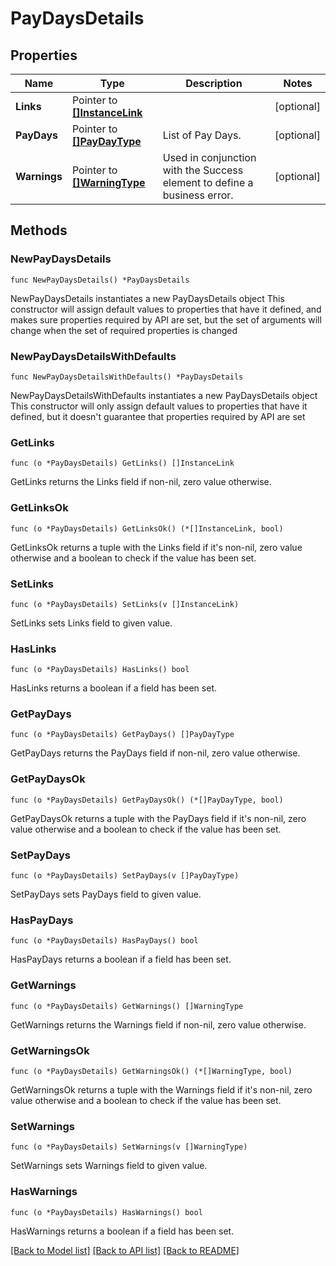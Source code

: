 # PayDaysDetails

## Properties

Name | Type | Description | Notes
------------ | ------------- | ------------- | -------------
**Links** | Pointer to [**[]InstanceLink**](InstanceLink.md) |  | [optional] 
**PayDays** | Pointer to [**[]PayDayType**](PayDayType.md) | List of Pay Days. | [optional] 
**Warnings** | Pointer to [**[]WarningType**](WarningType.md) | Used in conjunction with the Success element to define a business error. | [optional] 

## Methods

### NewPayDaysDetails

`func NewPayDaysDetails() *PayDaysDetails`

NewPayDaysDetails instantiates a new PayDaysDetails object
This constructor will assign default values to properties that have it defined,
and makes sure properties required by API are set, but the set of arguments
will change when the set of required properties is changed

### NewPayDaysDetailsWithDefaults

`func NewPayDaysDetailsWithDefaults() *PayDaysDetails`

NewPayDaysDetailsWithDefaults instantiates a new PayDaysDetails object
This constructor will only assign default values to properties that have it defined,
but it doesn't guarantee that properties required by API are set

### GetLinks

`func (o *PayDaysDetails) GetLinks() []InstanceLink`

GetLinks returns the Links field if non-nil, zero value otherwise.

### GetLinksOk

`func (o *PayDaysDetails) GetLinksOk() (*[]InstanceLink, bool)`

GetLinksOk returns a tuple with the Links field if it's non-nil, zero value otherwise
and a boolean to check if the value has been set.

### SetLinks

`func (o *PayDaysDetails) SetLinks(v []InstanceLink)`

SetLinks sets Links field to given value.

### HasLinks

`func (o *PayDaysDetails) HasLinks() bool`

HasLinks returns a boolean if a field has been set.

### GetPayDays

`func (o *PayDaysDetails) GetPayDays() []PayDayType`

GetPayDays returns the PayDays field if non-nil, zero value otherwise.

### GetPayDaysOk

`func (o *PayDaysDetails) GetPayDaysOk() (*[]PayDayType, bool)`

GetPayDaysOk returns a tuple with the PayDays field if it's non-nil, zero value otherwise
and a boolean to check if the value has been set.

### SetPayDays

`func (o *PayDaysDetails) SetPayDays(v []PayDayType)`

SetPayDays sets PayDays field to given value.

### HasPayDays

`func (o *PayDaysDetails) HasPayDays() bool`

HasPayDays returns a boolean if a field has been set.

### GetWarnings

`func (o *PayDaysDetails) GetWarnings() []WarningType`

GetWarnings returns the Warnings field if non-nil, zero value otherwise.

### GetWarningsOk

`func (o *PayDaysDetails) GetWarningsOk() (*[]WarningType, bool)`

GetWarningsOk returns a tuple with the Warnings field if it's non-nil, zero value otherwise
and a boolean to check if the value has been set.

### SetWarnings

`func (o *PayDaysDetails) SetWarnings(v []WarningType)`

SetWarnings sets Warnings field to given value.

### HasWarnings

`func (o *PayDaysDetails) HasWarnings() bool`

HasWarnings returns a boolean if a field has been set.


[[Back to Model list]](../README.md#documentation-for-models) [[Back to API list]](../README.md#documentation-for-api-endpoints) [[Back to README]](../README.md)


